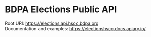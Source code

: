 # BDPA Elections Public API

Root URI: https://elections.api.hscc.bdpa.org  
Documentation and examples: https://electionshscc.docs.apiary.io/
